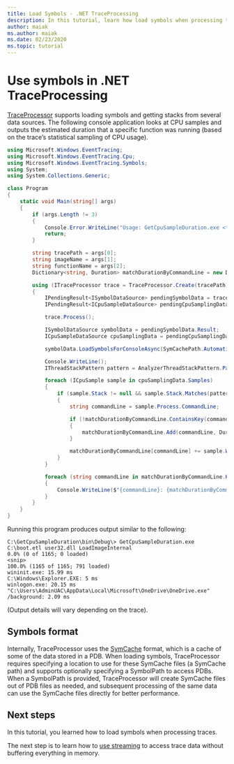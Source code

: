 ```yaml
---
title: Load Symbols - .NET TraceProcessing
description: In this tutorial, learn how load symbols when processing traces.
author: maiak
ms.author: maiak
ms.date: 02/23/2020
ms.topic: tutorial
---
```


# Use symbols in .NET TraceProcessing

[TraceProcessor](/dotnet/api/microsoft.windows.eventtracing.traceprocessor) supports loading symbols and getting stacks from several data sources. The following console application looks at CPU samples and outputs the estimated duration that a specific function was running (based on the trace’s statistical sampling of CPU usage).

```csharp
using Microsoft.Windows.EventTracing;
using Microsoft.Windows.EventTracing.Cpu;
using Microsoft.Windows.EventTracing.Symbols;
using System;
using System.Collections.Generic;

class Program
{
    static void Main(string[] args)
    {
        if (args.Length != 3)
        {
            Console.Error.WriteLine("Usage: GetCpuSampleDuration.exe <trace.etl> <imageName> <functionName>");
            return;
        }

        string tracePath = args[0];
        string imageName = args[1];
        string functionName = args[2];
        Dictionary<string, Duration> matchDurationByCommandLine = new Dictionary<string, Duration>();

        using (ITraceProcessor trace = TraceProcessor.Create(tracePath))
        {
            IPendingResult<ISymbolDataSource> pendingSymbolData = trace.UseSymbols();
            IPendingResult<ICpuSampleDataSource> pendingCpuSamplingData = trace.UseCpuSamplingData();

            trace.Process();

            ISymbolDataSource symbolData = pendingSymbolData.Result;
            ICpuSampleDataSource cpuSamplingData = pendingCpuSamplingData.Result;

            symbolData.LoadSymbolsForConsoleAsync(SymCachePath.Automatic, SymbolPath.Automatic).GetAwaiter().GetResult();

            Console.WriteLine();
            IThreadStackPattern pattern = AnalyzerThreadStackPattern.Parse($"{imageName}!{functionName}");

            foreach (ICpuSample sample in cpuSamplingData.Samples)
            {
                if (sample.Stack != null && sample.Stack.Matches(pattern))
                {
                    string commandLine = sample.Process.CommandLine;

                    if (!matchDurationByCommandLine.ContainsKey(commandLine))
                    {
                        matchDurationByCommandLine.Add(commandLine, Duration.Zero);
                    }

                    matchDurationByCommandLine[commandLine] += sample.Weight;
                }
            }

            foreach (string commandLine in matchDurationByCommandLine.Keys)
            {
                Console.WriteLine($"{commandLine}: {matchDurationByCommandLine[commandLine]}");
            }
        }
    }
}
```

Running this program produces output similar to the following:

```shell
C:\GetCpuSampleDuration\bin\Debug\> GetCpuSampleDuration.exe C:\boot.etl user32.dll LoadImageInternal
0.0% (0 of 1165; 0 loaded)
<snip>
100.0% (1165 of 1165; 791 loaded)
wininit.exe: 15.99 ms
C:\Windows\Explorer.EXE: 5 ms
winlogon.exe: 20.15 ms
"C:\Users\AdminUAC\AppData\Local\Microsoft\OneDrive\OneDrive.exe" /background: 2.09 ms
```

(Output details will vary depending on the trace).

## Symbols format

Internally, TraceProcessor uses the [SymCache](/windows-hardware/test/wpt/loading-symbols#symcache-path) format, which is a cache of some of the data stored in a PDB. When loading symbols, TraceProcessor requires specifying a location to use for these SymCache files (a SymCache path) and supports optionally specifying a SymbolPath to access PDBs. When a SymbolPath is provided, TraceProcessor will create SymCache files out of PDB files as needed, and subsequent processing of the same data can use the SymCache files directly for better performance.

## Next steps

In this tutorial, you learned how to load symbols when processing traces.

The next step is to learn how to [use streaming](streaming.md) to access trace data without buffering everything in memory.